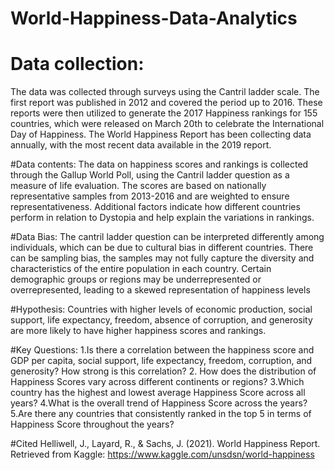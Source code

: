 # World-Happiness-Data-Analytics

# Data collection: 
The data was collected through surveys using the Cantril ladder scale. The first report was published in 
2012 and covered the period up to 2016. These reports were then utilized to generate the 2017 Happiness 
rankings for 155 countries, which were released on March 20th to celebrate the International Day of 
Happiness. The World Happiness Report has been collecting data annually, with the most recent data 
available in the 2019 report.

#Data contents: 
The data on happiness scores and rankings is collected through the Gallup World Poll, using the Cantril 
ladder question as a measure of life evaluation. The scores are based on nationally representative samples 
from 2013-2016 and are weighted to ensure representativeness. Additional factors indicate how different 
countries perform in relation to Dystopia and help explain the variations in rankings.

#Data Bias:
The cantril ladder question can be interpreted differently among individuals, which can be due to cultural 
bias in different countries. There can be sampling bias, the samples may not fully capture the diversity and 
characteristics of the entire population in each country. Certain demographic groups or regions may be 
underrepresented or overrepresented, leading to a skewed representation of happiness levels

#Hypothesis:
Countries with higher levels of economic production, social support, life expectancy, freedom, absence of corruption, and generosity are more likely to have higher happiness scores and rankings.

#Key Questions: 
1.Is there a correlation between the happiness score and GDP per capita, social support, life expectancy, freedom, corruption, and generosity? How strong is this correlation?
2. How does the distribution of Happiness Scores vary across different continents or regions?
3.Which country has the highest and lowest average Happiness Score across all years?
4.What is the overall trend of Happiness Score across the years?
5.Are there any countries that consistently ranked in the top 5 in terms of Happiness Score throughout the years?

#Cited
Helliwell, J., Layard, R., & Sachs, J. (2021). World Happiness Report. Retrieved from Kaggle: https://www.kaggle.com/unsdsn/world-happiness



